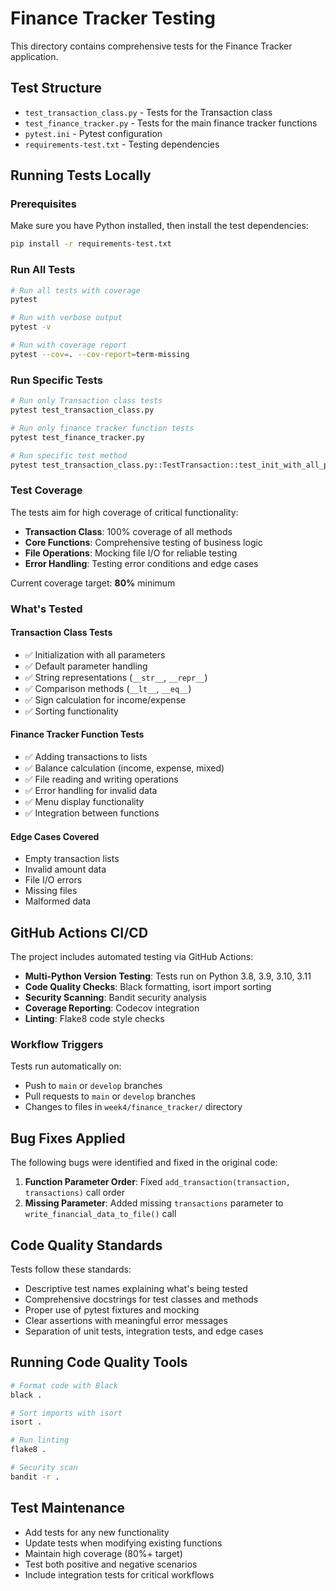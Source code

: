 # Finance Tracker Testing

This directory contains comprehensive tests for the Finance Tracker application.

## Test Structure

- `test_transaction_class.py` - Tests for the Transaction class
- `test_finance_tracker.py` - Tests for the main finance tracker functions
- `pytest.ini` - Pytest configuration
- `requirements-test.txt` - Testing dependencies

## Running Tests Locally

### Prerequisites

Make sure you have Python installed, then install the test dependencies:

```bash
pip install -r requirements-test.txt
```

### Run All Tests

```bash
# Run all tests with coverage
pytest

# Run with verbose output
pytest -v

# Run with coverage report
pytest --cov=. --cov-report=term-missing
```

### Run Specific Tests

```bash
# Run only Transaction class tests
pytest test_transaction_class.py

# Run only finance tracker function tests
pytest test_finance_tracker.py

# Run specific test method
pytest test_transaction_class.py::TestTransaction::test_init_with_all_parameters
```

### Test Coverage

The tests aim for high coverage of critical functionality:

- **Transaction Class**: 100% coverage of all methods
- **Core Functions**: Comprehensive testing of business logic
- **File Operations**: Mocking file I/O for reliable testing
- **Error Handling**: Testing error conditions and edge cases

Current coverage target: **80%** minimum

### What's Tested

#### Transaction Class Tests
- ✅ Initialization with all parameters
- ✅ Default parameter handling
- ✅ String representations (`__str__`, `__repr__`)
- ✅ Comparison methods (`__lt__`, `__eq__`)
- ✅ Sign calculation for income/expense
- ✅ Sorting functionality

#### Finance Tracker Function Tests
- ✅ Adding transactions to lists
- ✅ Balance calculation (income, expense, mixed)
- ✅ File reading and writing operations
- ✅ Error handling for invalid data
- ✅ Menu display functionality
- ✅ Integration between functions

#### Edge Cases Covered
- Empty transaction lists
- Invalid amount data
- File I/O errors
- Missing files
- Malformed data

## GitHub Actions CI/CD

The project includes automated testing via GitHub Actions:

- **Multi-Python Version Testing**: Tests run on Python 3.8, 3.9, 3.10, 3.11
- **Code Quality Checks**: Black formatting, isort import sorting
- **Security Scanning**: Bandit security analysis  
- **Coverage Reporting**: Codecov integration
- **Linting**: Flake8 code style checks

### Workflow Triggers

Tests run automatically on:
- Push to `main` or `develop` branches
- Pull requests to `main` or `develop` branches
- Changes to files in `week4/finance_tracker/` directory

## Bug Fixes Applied

The following bugs were identified and fixed in the original code:

1. **Function Parameter Order**: Fixed `add_transaction(transaction, transactions)` call order
2. **Missing Parameter**: Added missing `transactions` parameter to `write_financial_data_to_file()` call

## Code Quality Standards

Tests follow these standards:
- Descriptive test names explaining what's being tested
- Comprehensive docstrings for test classes and methods
- Proper use of pytest fixtures and mocking
- Clear assertions with meaningful error messages
- Separation of unit tests, integration tests, and edge cases

## Running Code Quality Tools

```bash
# Format code with Black
black .

# Sort imports with isort  
isort .

# Run linting
flake8 .

# Security scan
bandit -r .
```

## Test Maintenance

- Add tests for any new functionality
- Update tests when modifying existing functions
- Maintain high coverage (80%+ target)
- Test both positive and negative scenarios
- Include integration tests for critical workflows
